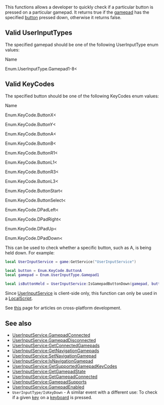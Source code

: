 This functions allows a developer to quickly check if a particular button is pressed on a particular gamepad. It returns true if the [gamepad](https://developer.roblox.com/en-us/api-reference/enum/UserInputType) has the specified [button](https://developer.roblox.com/en-us/api-reference/enum/KeyCode) pressed down, otherwise it returns false.

Valid UserInputTypes
--------------------

The specified gamepad should be one of the following UserInputType enum values:

Name

Enum.UserInputType.Gamepad1-8<

Valid KeyCodes
--------------

The specified button should be one of the following KeyCodes enum values:

Name

Enum.KeyCode.ButtonX<

Enum.KeyCode.ButtonY<

Enum.KeyCode.ButtonA<

Enum.KeyCode.ButtonB<

Enum.KeyCode.ButtonR1<

Enum.KeyCode.ButtonL1<

Enum.KeyCode.ButtonR3<

Enum.KeyCode.ButtonL3<

Enum.KeyCode.ButtonStart<

Enum.KeyCode.ButtonSelect<

Enum.KeyCode.DPadLeft<

Enum.KeyCode.DPadRight<

Enum.KeyCode.DPadUp<

Enum.KeyCode.DPadDown<

This can be used to check whether a specific button, such as A, is being held down. For example:

```lua
local UserInputService = game:GetService("UserInputService")

local button = Enum.KeyCode.ButtonA
local gamepad = Enum.UserInputType.Gamepad1

local isButtonHeld = UserInputService:IsGamepadButtonDown(gamepad, button)
``` 

Since [UserInputService](https://developer.roblox.com/en-us/api-reference/class/UserInputService) is client-side only, this function can only be used in a [LocalScript](https://developer.roblox.com/en-us/api-reference/class/LocalScript).

See [this](https://developer.roblox.com/learn-roblox/cross-platform) page for articles on cross-platform development.

See also
--------

*   [UserInputService.GamepadConnected](https://developer.roblox.com/en-us/api-reference/event/UserInputService/GamepadConnected)
*   [UserInputService.GamepadDisconnected](https://developer.roblox.com/en-us/api-reference/event/UserInputService/GamepadDisconnected)
*   [UserInputService:GetConnectedGamepads](https://developer.roblox.com/en-us/api-reference/function/UserInputService/GetConnectedGamepads)
*   [UserInputService:GetNavigationGamepads](https://developer.roblox.com/en-us/api-reference/function/UserInputService/GetNavigationGamepads)
*   [UserInputService:SetNavigationGamepad](https://developer.roblox.com/en-us/api-reference/function/UserInputService/SetNavigationGamepad)
*   [UserInputService:IsNavigationGamepad](https://developer.roblox.com/en-us/api-reference/function/UserInputService/IsNavigationGamepad)
*   [UserInputService:GetSupportedGamepadKeyCodes](https://developer.roblox.com/en-us/api-reference/function/UserInputService/GetSupportedGamepadKeyCodes)
*   [UserInputService:GetGamepadState](https://developer.roblox.com/en-us/api-reference/function/UserInputService/GetGamepadState)
*   [UserInputService:GetGamepadConnected](https://developer.roblox.com/en-us/api-reference/function/UserInputService/GetGamepadConnected)
*   [UserInputService:GamepadSupports](https://developer.roblox.com/en-us/api-reference/function/UserInputService/GamepadSupports)
*   [UserInputService.GamepadEnabled](https://developer.roblox.com/en-us/api-reference/property/UserInputService/GamepadEnabled)
*   `UserInputType/IsKeyDown` - A similar event with a different use: To check if a given [key](https://developer.roblox.com/en-us/api-reference/enum/KeyCode) on a [keyboard](https://developer.roblox.com/en-us/api-reference/enum/UserInputType) is pressed.